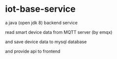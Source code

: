# iot-base-service

 a java (open jdk 8) backend service
 
 read smart device data from MQTT server (by emqx)
 
and save device data to mysql database

and provide api to frontend


